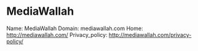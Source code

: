 
# MediaWallah

Name: MediaWallah
Domain: mediawallah.com
Home: http://mediawallah.com/
Privacy_policy: http://mediawallah.com/privacy-policy/
